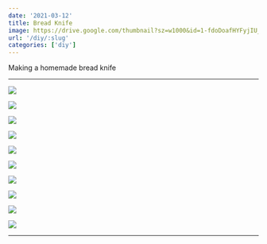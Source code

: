 ```yaml
---
date: '2021-03-12'
title: Bread Knife
image: https://drive.google.com/thumbnail?sz=w1000&id=1-fdoDoafHYFyjIU_rVivSO07mkFpzuyc
url: '/diy/:slug'
categories: ['diy']
---
```


Making a homemade bread knife

<!--more-->

* * *

![](https://drive.google.com/thumbnail?sz=w1000&id=1TsHLetTMVAXel7UWrxxBChyeGS8kr4hq)

![](https://drive.google.com/thumbnail?sz=w1000&id=127iE5RV5yFl-QtnhhSTJNpS8SHchyQCX)

![](https://drive.google.com/thumbnail?sz=w1000&id=1iMrN7az8rsTC_bLHp_0t-KcjcpO_2_Pl)

![](https://drive.google.com/thumbnail?sz=w1000&id=1QaSaSZlG_rxh2Tz3J94LSBU7DqFNcMhx)

![](https://drive.google.com/thumbnail?sz=w1000&id=1ZiLFD6imdZI0RmZ60k_iDEXR2Ex1dMo2)

![](https://drive.google.com/thumbnail?sz=w1000&id=1TN1IfJhd2XU5liEm833Lw4dItWctbTmv)

![](https://drive.google.com/thumbnail?sz=w1000&id=17nBXAU9TsK46IcTJL0Co6kg9hFy6VTOn)

![](https://drive.google.com/thumbnail?sz=w1000&id=1S9nYLp4R7fIiRVEhaTMSS7Py3pAc1X_W)

![](https://drive.google.com/thumbnail?sz=w1000&id=1era0kU_L6cmiZ39kMV1Uu7AD1622QJaz)

![](https://drive.google.com/thumbnail?sz=w1000&id=1-fdoDoafHYFyjIU_rVivSO07mkFpzuyc)



* * * 


